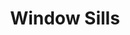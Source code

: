 ---
layout: product-page
title: Window Sills
description: Window Sills description
hero-image: http://placehold.it/640x360
hero-title: Our Work is Tops
hero-subtitle: She was dressed in green silk gauze and wore upon her flowing green locks a crown of jewels.  Growing from her shoulders were wings, gorgeous in color and so light that they fluttered if the slightest breath of air reached them.
description-image: http://placehold.it/640x360
category: window-sills, cultured marble
main-menu: true
materials:
number: 8
---